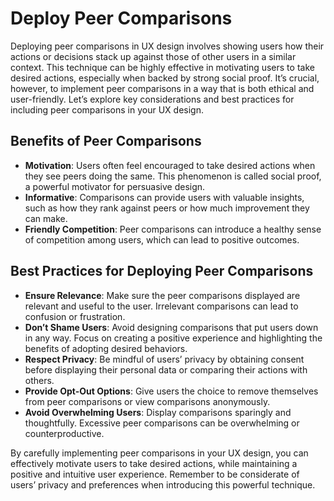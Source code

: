# Deploy Peer Comparisons

Deploying peer comparisons in UX design involves showing users how their actions or decisions stack up against those of other users in a similar context. This technique can be highly effective in motivating users to take desired actions, especially when backed by strong social proof. It’s crucial, however, to implement peer comparisons in a way that is both ethical and user-friendly. Let’s explore key considerations and best practices for including peer comparisons in your UX design.

## Benefits of Peer Comparisons

- **Motivation**: Users often feel encouraged to take desired actions when they see peers doing the same. This phenomenon is called social proof, a powerful motivator for persuasive design.
- **Informative**: Comparisons can provide users with valuable insights, such as how they rank against peers or how much improvement they can make.
- **Friendly Competition**: Peer comparisons can introduce a healthy sense of competition among users, which can lead to positive outcomes.

## Best Practices for Deploying Peer Comparisons

- **Ensure Relevance**: Make sure the peer comparisons displayed are relevant and useful to the user. Irrelevant comparisons can lead to confusion or frustration.
- **Don’t Shame Users**: Avoid designing comparisons that put users down in any way. Focus on creating a positive experience and highlighting the benefits of adopting desired behaviors.
- **Respect Privacy**: Be mindful of users’ privacy by obtaining consent before displaying their personal data or comparing their actions with others.
- **Provide Opt-Out Options**: Give users the choice to remove themselves from peer comparisons or view comparisons anonymously.
- **Avoid Overwhelming Users**: Display comparisons sparingly and thoughtfully. Excessive peer comparisons can be overwhelming or counterproductive.

By carefully implementing peer comparisons in your UX design, you can effectively motivate users to take desired actions, while maintaining a positive and intuitive user experience. Remember to be considerate of users’ privacy and preferences when introducing this powerful technique.
